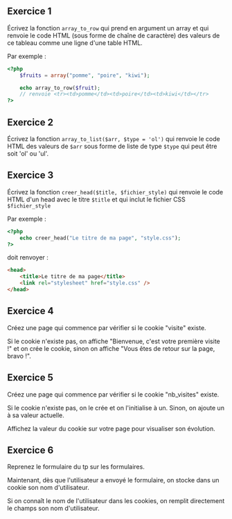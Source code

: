 ## Exercice 1
Écrivez la fonction `array_to_row` qui prend en argument un array et qui renvoie le code HTML (sous forme de chaîne de caractère) des valeurs de ce tableau comme une ligne d'une table HTML.

Par exemple :
```PHP
<?php
	$fruits = array("pomme", "poire", "kiwi");

	echo array_to_row($fruit);
	// renvoie <tr><td>pomme</td><td>poire</td><td>kiwi</td></tr>
?>
```

## Exercice 2
Écrivez la fonction `array_to_list($arr, $type = 'ol')` qui renvoie le code HTML des valeurs de `$arr` sous forme de liste de type `$type` qui peut être soit 'ol' ou 'ul'. 

## Exercice 3
Écrivez la fonction `creer_head($title, $fichier_style)` qui renvoie le code HTML d'un head avec le titre `$title` et qui inclut le fichier CSS `$fichier_style`

Par exemple :
```PHP
<?php
	echo creer_head("Le titre de ma page", "style.css");
?>
```
doit renvoyer :
```HTML
<head>
	<title>Le titre de ma page</title>
	<link rel="stylesheet" href="style.css" />
</head>
```

## Exercice 4
Créez une page qui commence par vérifier si le cookie "visite" existe.

Si le cookie n'existe pas, on affiche "Bienvenue, c'est votre première visite !" et on crée le cookie, sinon on affiche "Vous êtes de retour sur la page, bravo !".

## Exercice 5
Créez une page qui commence par vérifier si le cookie "nb_visites" existe.

Si le cookie n'existe pas, on le crée et on l'initialise à un. Sinon, on ajoute un à sa valeur actuelle.

Affichez la valeur du cookie sur votre page pour visualiser son évolution.

## Exercice 6
Reprenez le formulaire du tp sur les formulaires. 

Maintenant, dès que l'utilisateur a envoyé le formulaire, on stocke dans un cookie son nom d'utilisateur. 

Si on connaît le nom de l'utilisateur dans les cookies, on remplit directement le champs son nom d'utilisateur.